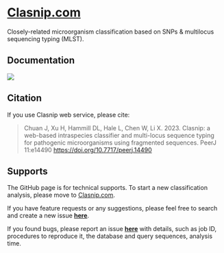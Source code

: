 # [Clasnip.com](http://www.clasnip.com)


Closely-related microorganism classification based on SNPs &amp; multilocus sequencing typing (MLST).

## Documentation

[![](https://img.shields.io/badge/docs-stable-blue.svg)](https://cihga39871.github.io/Clasnip.com/stable)


## Citation

If you use Clasnip web service, please cite:

> Chuan J, Xu H, Hammill DL, Hale L, Chen W, Li X. 2023. Clasnip: a web-based intraspecies classifier and multi-locus sequence typing for pathogenic microorganisms using fragmented sequences. PeerJ 11:e14490 https://doi.org/10.7717/peerj.14490

## Supports

The GitHub page is for technical supports. To start a new classification analysis, please move to [Clasnip.com](http://www.clasnip.com).

If you have feature requests or any suggestions, please feel free to search and create a new issue **[here](https://github.com/cihga39871/Clasnip.com/issues)**.

If you found bugs, please report an issue **[here](https://github.com/cihga39871/Clasnip.com/issues)** with details, such as job ID, procedures to reproduce it, the database and query sequences, analysis time.
